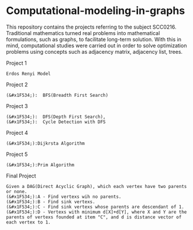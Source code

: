 # Computational-modeling-in-graphs



This repository contains the projects referring to the subject SCC0216. Traditional mathematics turned real problems into mathematical formulations, such as graphs, to facilitate long-term solution. With this in mind, computational studies were carried out in order to solve optimization problems using concepts such as adjacency matrix, adjacency list, trees.

Project 1
  
    Erdos Renyi Model
  
Project 2
  
    (&#x1F534;):  BFS(Breadth First Search)

Project 3
  
    (&#x1F534;):  DFS(Depth First Search),
    (&#x1F534;):  Cycle Detection with DFS

Project 4
   
    (&#x1F534;):Dijkrsta Algorithm
  
Project 5
  
    (&#x1F534;):Prim Algorithm
  
  
Final Project
  
    Given a DAG(Direct Acyclic Graph), which each vertex have two parents or none.
    (&#x1F534;):A - Find vertexs wih no parents.
    (&#x1F534;):B - Find sink vertexs.
    (&#x1F534;):C - Find sink vertexs whose parents are descendant of 1.
    (&#x1F534;):D - Vertexs with minimum d[X]+d[Y], where X and Y are the parents of vertexs founded at item "C", and d is distance vector of each vertex to 1.

